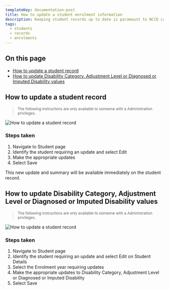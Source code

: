 ```yaml
---
templateKey: documentation-post
title: How to update a student enrolment information
description: Keeping student records up to date is paramount to NCCD care. JUNIPA makes this easy. 
tags:
  - students
  - records
  - enrolments
---
```


## On this page

* [How to update a student record](#set-custom-nccd-evidence-categories)
* [How to update Disability Category, Adjustment Level or Diagnosed or Imputed Disability values](#update-enrolment-information)

<a id="set-custom-nccd-evidence-categories"></a>

## How to update a student record

> <small>The following instructions are only available to someone with a Administration privileges.</small> 

![How to update a student record ](/img/edit-student-profile.gif "How to update a student record")

### Steps taken 

1. Navigate to Student page
2. Identify the student requiring an update and select Edit
3. Make the appropriate updates
5. Select Save

This new update and summary will be available immediately on the student record. 



<a id="update-enrolment-information"></a>

## How to update Disability Category, Adjustment Level or Diagnosed or Imputed Disability values

> <small>The following instructions are only available to someone with a Administration privileges.</small> 

![How to update a student record ](/img/change-enrolment-information.gif "How to update Disability Category, Adjustment Level or Diagnosed or Imputed Disability values")

### Steps taken 

1. Navigate to Student page
2. Identify the student requiring an update and select Edit on Student Details
3. Select the Enrolment year requiring updates
4. Make the appropriate updates to Disability Category, Adjustment Level or Diagnosed or Imputed Disability
5. Select Save